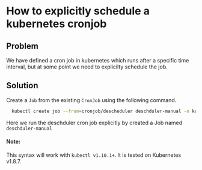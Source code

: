 # How to explicitly schedule a kubernetes cronjob 

## Problem
We have defined a cron job in kubernetes which runs after a specific time interval, but at some point we need to explicilty schedule the job.

## Solution
Create a `Job` from the existing `CronJob` using the following command.

```bash
  kubectl create job --from=cronjob/descheduler deschduler-manual -n kube-system

```
Here we run the deschduler cron job explicitly by created a Job named `deschduler-manual`

#### Note:

This syntax will work with `kubectl v1.10.1+`. It is tested on Kubernetes v1.8.7. 
